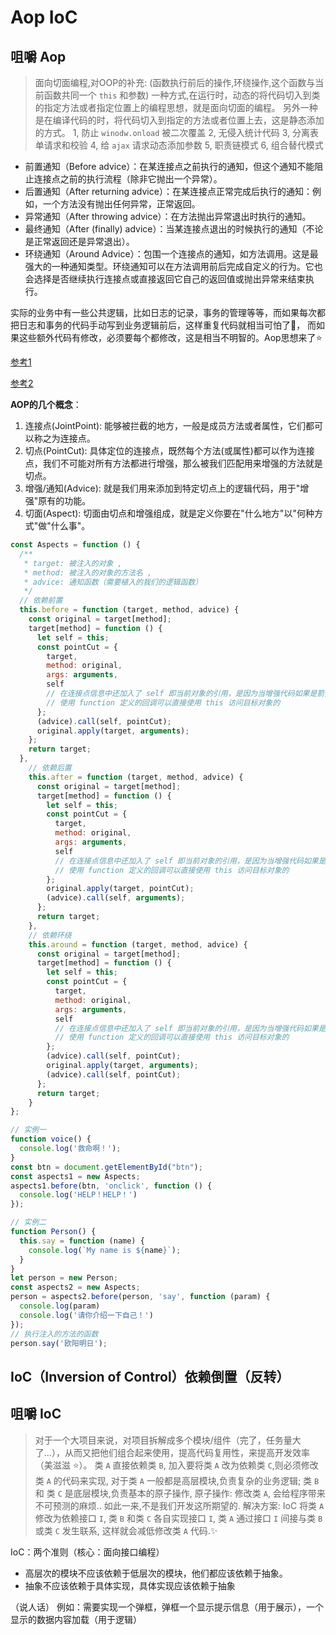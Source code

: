 # Aop IoC

## 咀嚼 Aop

> 面向切面编程,对OOP的补充: (函数执行前后的操作,环绕操作,这个函数与当前函数共同一个 `this` 和参数)
> 一种方式,在运行时，动态的将代码切入到类的指定方法或者指定位置上的编程思想，就是面向切面的编程。
> 另外一种是在编译代码的时，将代码切入到指定的方法或者位置上去，这是静态添加的方式。
> 1, 防止 `winodw.onload` 被二次覆盖
> 2, 无侵入统计代码
> 3, 分离表单请求和校验
> 4, 给 `ajax` 请求动态添加参数
> 5, 职责链模式
> 6, 组合替代模式

- 前置通知（Before advice）：在某连接点之前执行的通知，但这个通知不能阻止连接点之前的执行流程（除非它抛出一个异常）。
- 后置通知（After returning advice）：在某连接点正常完成后执行的通知：例如，一个方法没有抛出任何异常，正常返回。
- 异常通知（After throwing advice）：在方法抛出异常退出时执行的通知。
- 最终通知（After (finally) advice）：当某连接点退出的时候执行的通知（不论是正常返回还是异常退出）。
- 环绕通知（Around Advice）：包围一个连接点的通知，如方法调用。这是最强大的一种通知类型。环绕通知可以在方法调用前后完成自定义的行为。它也会选择是否继续执行连接点或直接返回它自己的返回值或抛出异常来结束执行。

实际的业务中有一些公共逻辑，比如日志的记录，事务的管理等等，而如果每次都把日志和事务的代码手动写到业务逻辑前后，这样重复代码就相当可怕了:bug:，
而如果这些额外代码有修改，必须要每个都修改，这是相当不明智的。Aop思想来了:star:

[参考1](https://www.jianshu.com/p/ec24aa4b3ee7 "AOP")

[参考2](https://www.jb51.net/article/130906.htm "AOP")

**AOP的几个概念**：

1. 连接点(JointPoint): 能够被拦截的地方，一般是成员方法或者属性，它们都可以称之为连接点。
2. 切点(PointCut): 具体定位的连接点，既然每个方法(或属性)都可以作为连接点，我们不可能对所有方法都进行增强，那么被我们匹配用来增强的方法就是切点。
3. 增强/通知(Advice): 就是我们用来添加到特定切点上的逻辑代码，用于"增强"原有的功能。
4. 切面(Aspect): 切面由切点和增强组成，就是定义你要在"什么地方"以"何种方式"做"什么事"。

```js
const Aspects = function () {
  /**
   * target: 被注入的对象 ,
   * method: 被注入的对象的方法名 ,
   * advice: 通知函数（需要植入的我们的逻辑函数）
   */
  // 依赖前置
  this.before = function (target, method, advice) {
    const original = target[method];
    target[method] = function () {
      let self = this;
      const pointCut = {
        target,
        method: original,
        args: arguments,
        self
        // 在连接点信息中还加入了 self 即当前对象的引用，是因为当增强代码如果是箭头函数时，后面的 apply 和 call 方法无法修改增强代码的 this 引用，可通过这个 self 来访问目标对象的属性
        // 使用 function 定义的回调可以直接使用 this 访问目标对象的
      };
      (advice).call(self, pointCut);
      original.apply(target, arguments);
    };
    return target;
  },
    // 依赖后置
    this.after = function (target, method, advice) {
      const original = target[method];
      target[method] = function () {
        let self = this;
        const pointCut = {
          target,
          method: original,
          args: arguments,
          self
          // 在连接点信息中还加入了 self 即当前对象的引用，是因为当增强代码如果是箭头函数时，后面的 apply 和 call 方法无法修改增强代码的 this 引用，可通过这个 self 来访问目标对象的属性
          // 使用 function 定义的回调可以直接使用 this 访问目标对象的 
        };
        original.apply(target, pointCut);
        (advice).call(self, arguments);
      };
      return target;
    },
    // 依赖环绕
    this.around = function (target, method, advice) {
      const original = target[method];
      target[method] = function () {
        let self = this;
        const pointCut = {
          target,
          method: original,
          args: arguments,
          self
          // 在连接点信息中还加入了 self 即当前对象的引用，是因为当增强代码如果是箭头函数时，后面的 apply 和 call 方法无法修改增强代码的 this 引用，可通过这个 self 来访问目标对象的属性
          // 使用 function 定义的回调可以直接使用 this 访问目标对象的
        };
        (advice).call(self, pointCut);
        original.apply(target, arguments);
        (advice).call(self, pointCut);
      };
      return target;
    }
};

// 实例一
function voice() {
  console.log('救命啊！');
}
const btn = document.getElementById("btn");
const aspects1 = new Aspects;
aspects1.before(btn, 'onclick', function () {
  console.log('HELP！HELP！')
});

// 实例二
function Person() {
  this.say = function (name) {
    console.log(`My name is ${name}`);
  }
}
let person = new Person;
const aspects2 = new Aspects;
person = aspects2.before(person, 'say', function (param) {
  console.log(param)
  console.log('请你介绍一下自己！')
});
// 执行注入的方法的函数
person.say('欧阳明日');
```

## IoC（Inversion of Control）依赖倒置（反转）

## 咀嚼 IoC

> 对于一个大项目来说，对项目拆解成多个模块/组件（完了，任务量大了...），从而又把他们组合起来使用，提高代码复用性，来提高开发效率（美滋滋 :star:）。
> 类 `A` 直接依赖类 `B`, 加入要将类 `A` 改为依赖类 `C`,则必须修改类 `A` 的代码来实现, 对于类 `A` 一般都是高层模块,负责复杂的业务逻辑; 类 `B` 和 类 `C` 是底层模块,负责基本的原子操作, 原子操作: 修改类 `A`, 会给程序带来不可预测的麻烦.. 如此一来,不是我们开发这所期望的.
> 解决方案: IoC
> 将类 `A` 修改为依赖接口 `I`, 类 `B` 和类 `C` 各自实现接口 `I`, 类 `A` 通过接口 `I` 间接与类 `B` 或类 `C` 发生联系, 这样就会减低修改类 `A` 代码.:sparkles:

IoC：两个准则（核心：面向接口编程）

- 高层次的模块不应该依赖于低层次的模块，他们都应该依赖于抽象。
- 抽象不应该依赖于具体实现，具体实现应该依赖于抽象
  
（说人话）
例如：需要实现一个弹框，弹框一个显示提示信息（用于展示），一个显示的数据内容加载（用于逻辑）
